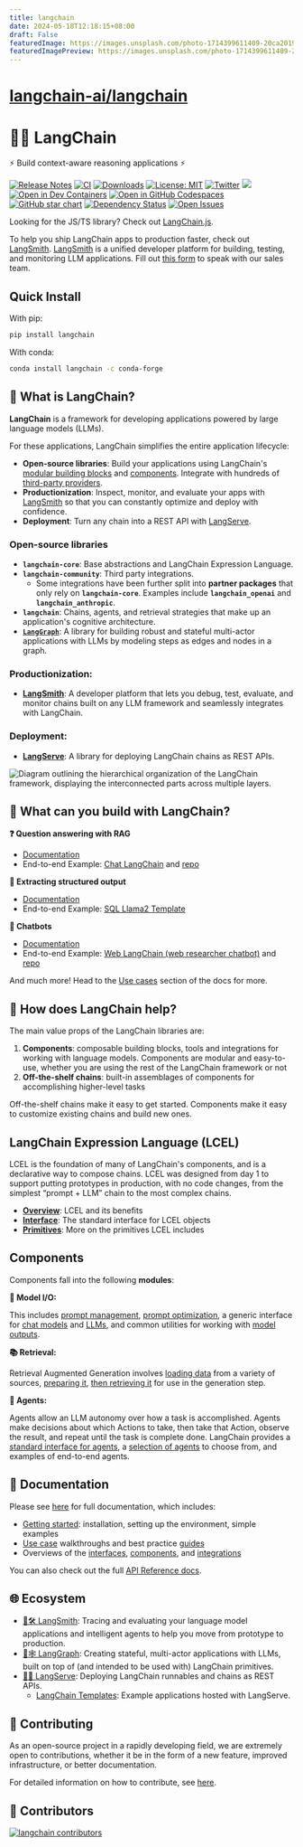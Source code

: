 ```yaml
---
title: langchain
date: 2024-05-18T12:18:15+08:00
draft: False
featuredImage: https://images.unsplash.com/photo-1714399611409-20ca201954d7?ixid=M3w0NjAwMjJ8MHwxfHJhbmRvbXx8fHx8fHx8fDE3MTYwMDU3MzB8&ixlib=rb-4.0.3
featuredImagePreview: https://images.unsplash.com/photo-1714399611409-20ca201954d7?ixid=M3w0NjAwMjJ8MHwxfHJhbmRvbXx8fHx8fHx8fDE3MTYwMDU3MzB8&ixlib=rb-4.0.3
---
```


# [langchain-ai/langchain](https://github.com/langchain-ai/langchain)

# 🦜️🔗 LangChain

⚡ Build context-aware reasoning applications ⚡

[![Release Notes](https://img.shields.io/github/release/langchain-ai/langchain)](https://github.com/langchain-ai/langchain/releases)
[![CI](https://github.com/langchain-ai/langchain/actions/workflows/check_diffs.yml/badge.svg)](https://github.com/langchain-ai/langchain/actions/workflows/check_diffs.yml)
[![Downloads](https://static.pepy.tech/badge/langchain-core/month)](https://pepy.tech/project/langchain-core)
[![License: MIT](https://img.shields.io/badge/License-MIT-yellow.svg)](https://opensource.org/licenses/MIT)
[![Twitter](https://img.shields.io/twitter/url/https/twitter.com/langchainai.svg?style=social&label=Follow%20%40LangChainAI)](https://twitter.com/langchainai)
[![](https://dcbadge.vercel.app/api/server/6adMQxSpJS?compact=true&style=flat)](https://discord.gg/6adMQxSpJS)
[![Open in Dev Containers](https://img.shields.io/static/v1?label=Dev%20Containers&message=Open&color=blue&logo=visualstudiocode)](https://vscode.dev/redirect?url=vscode://ms-vscode-remote.remote-containers/cloneInVolume?url=https://github.com/langchain-ai/langchain)
[![Open in GitHub Codespaces](https://github.com/codespaces/badge.svg)](https://codespaces.new/langchain-ai/langchain)
[![GitHub star chart](https://img.shields.io/github/stars/langchain-ai/langchain?style=social)](https://star-history.com/#langchain-ai/langchain)
[![Dependency Status](https://img.shields.io/librariesio/github/langchain-ai/langchain)](https://libraries.io/github/langchain-ai/langchain)
[![Open Issues](https://img.shields.io/github/issues-raw/langchain-ai/langchain)](https://github.com/langchain-ai/langchain/issues)

Looking for the JS/TS library? Check out [LangChain.js](https://github.com/langchain-ai/langchainjs).

To help you ship LangChain apps to production faster, check out [LangSmith](https://smith.langchain.com). 
[LangSmith](https://smith.langchain.com) is a unified developer platform for building, testing, and monitoring LLM applications. 
Fill out [this form](https://www.langchain.com/contact-sales) to speak with our sales team.

## Quick Install

With pip:
```bash
pip install langchain
```

With conda:
```bash
conda install langchain -c conda-forge
```

## 🤔 What is LangChain?

**LangChain** is a framework for developing applications powered by large language models (LLMs).

For these applications, LangChain simplifies the entire application lifecycle:

- **Open-source libraries**: Build your applications using LangChain's [modular building blocks](https://python.langchain.com/docs/expression_language/) and [components](https://python.langchain.com/docs/modules/). Integrate with hundreds of [third-party providers](https://python.langchain.com/docs/integrations/platforms/).
- **Productionization**: Inspect, monitor, and evaluate your apps with [LangSmith](https://python.langchain.com/docs/langsmith/) so that you can constantly optimize and deploy with confidence.
- **Deployment**: Turn any chain into a REST API with [LangServe](https://python.langchain.com/docs/langserve).

### Open-source libraries
- **`langchain-core`**: Base abstractions and LangChain Expression Language.
- **`langchain-community`**: Third party integrations.
  - Some integrations have been further split into **partner packages** that only rely on **`langchain-core`**. Examples include **`langchain_openai`** and **`langchain_anthropic`**.
- **`langchain`**: Chains, agents, and retrieval strategies that make up an application's cognitive architecture.
- **[`LangGraph`](https://python.langchain.com/docs/langgraph)**: A library for building robust and stateful multi-actor applications with LLMs by modeling steps as edges and nodes in a graph.

### Productionization:
- **[LangSmith](https://python.langchain.com/docs/langsmith)**: A developer platform that lets you debug, test, evaluate, and monitor chains built on any LLM framework and seamlessly integrates with LangChain.

### Deployment:
- **[LangServe](https://python.langchain.com/docs/langserve)**: A library for deploying LangChain chains as REST APIs.

![Diagram outlining the hierarchical organization of the LangChain framework, displaying the interconnected parts across multiple layers.](docs/static/svg/langchain_stack.svg "LangChain Architecture Overview")

## 🧱 What can you build with LangChain?

**❓ Question answering with RAG**

- [Documentation](https://python.langchain.com/docs/use_cases/question_answering/)
- End-to-end Example: [Chat LangChain](https://chat.langchain.com) and [repo](https://github.com/langchain-ai/chat-langchain)

**🧱 Extracting structured output**

- [Documentation](https://python.langchain.com/docs/use_cases/extraction/)
- End-to-end Example: [SQL Llama2 Template](https://github.com/langchain-ai/langchain-extract/)

**🤖 Chatbots**

- [Documentation](https://python.langchain.com/docs/use_cases/chatbots)
- End-to-end Example: [Web LangChain (web researcher chatbot)](https://weblangchain.vercel.app) and [repo](https://github.com/langchain-ai/weblangchain)

And much more! Head to the [Use cases](https://python.langchain.com/docs/use_cases/) section of the docs for more.

## 🚀 How does LangChain help?
The main value props of the LangChain libraries are:
1. **Components**: composable building blocks, tools and integrations for working with language models. Components are modular and easy-to-use, whether you are using the rest of the LangChain framework or not
2. **Off-the-shelf chains**: built-in assemblages of components for accomplishing higher-level tasks

Off-the-shelf chains make it easy to get started. Components make it easy to customize existing chains and build new ones. 

## LangChain Expression Language (LCEL)

LCEL is the foundation of many of LangChain's components, and is a declarative way to compose chains. LCEL was designed from day 1 to support putting prototypes in production, with no code changes, from the simplest “prompt + LLM” chain to the most complex chains.

- **[Overview](https://python.langchain.com/docs/expression_language/)**: LCEL and its benefits
- **[Interface](https://python.langchain.com/docs/expression_language/interface)**: The standard interface for LCEL objects
- **[Primitives](https://python.langchain.com/docs/expression_language/primitives)**: More on the primitives LCEL includes

## Components

Components fall into the following **modules**:

**📃 Model I/O:**

This includes [prompt management](https://python.langchain.com/docs/modules/model_io/prompts/), [prompt optimization](https://python.langchain.com/docs/modules/model_io/prompts/example_selectors/), a generic interface for [chat models](https://python.langchain.com/docs/modules/model_io/chat/) and [LLMs](https://python.langchain.com/docs/modules/model_io/llms/), and common utilities for working with [model outputs](https://python.langchain.com/docs/modules/model_io/output_parsers/).

**📚 Retrieval:**

Retrieval Augmented Generation involves [loading data](https://python.langchain.com/docs/modules/data_connection/document_loaders/) from a variety of sources, [preparing it](https://python.langchain.com/docs/modules/data_connection/document_loaders/), [then retrieving it](https://python.langchain.com/docs/modules/data_connection/retrievers/) for use in the generation step.

**🤖 Agents:**

Agents allow an LLM autonomy over how a task is accomplished. Agents make decisions about which Actions to take, then take that Action, observe the result, and repeat until the task is complete done. LangChain provides a [standard interface for agents](https://python.langchain.com/docs/modules/agents/), a [selection of agents](https://python.langchain.com/docs/modules/agents/agent_types/) to choose from, and examples of end-to-end agents.

## 📖 Documentation

Please see [here](https://python.langchain.com) for full documentation, which includes:

- [Getting started](https://python.langchain.com/docs/get_started/introduction): installation, setting up the environment, simple examples
- [Use case](https://python.langchain.com/docs/use_cases/) walkthroughs and best practice [guides](https://python.langchain.com/docs/guides/)
- Overviews of the [interfaces](https://python.langchain.com/docs/expression_language/), [components](https://python.langchain.com/docs/modules/), and [integrations](https://python.langchain.com/docs/integrations/providers)

You can also check out the full [API Reference docs](https://api.python.langchain.com).

## 🌐 Ecosystem

- [🦜🛠️ LangSmith](https://python.langchain.com/docs/langsmith/): Tracing and evaluating your language model applications and intelligent agents to help you move from prototype to production.
- [🦜🕸️ LangGraph](https://python.langchain.com/docs/langgraph): Creating stateful, multi-actor applications with LLMs, built on top of (and intended to be used with) LangChain primitives.
- [🦜🏓 LangServe](https://python.langchain.com/docs/langserve): Deploying LangChain runnables and chains as REST APIs.
  - [LangChain Templates](https://python.langchain.com/docs/templates/): Example applications hosted with LangServe.


## 💁 Contributing

As an open-source project in a rapidly developing field, we are extremely open to contributions, whether it be in the form of a new feature, improved infrastructure, or better documentation.

For detailed information on how to contribute, see [here](https://python.langchain.com/docs/contributing/).

## 🌟 Contributors

[![langchain contributors](https://contrib.rocks/image?repo=langchain-ai/langchain&max=2000)](https://github.com/langchain-ai/langchain/graphs/contributors)
